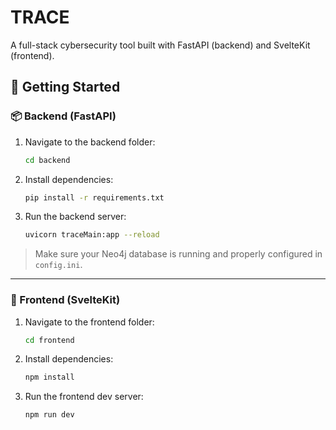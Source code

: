 
# TRACE

A full-stack cybersecurity tool built with FastAPI (backend) and SvelteKit (frontend).

## 🚀 Getting Started

### 📦 Backend (FastAPI)

1. Navigate to the backend folder:
   ```bash
   cd backend
   ```

2. Install dependencies:
   ```bash
   pip install -r requirements.txt
   ```

3. Run the backend server:
   ```bash
   uvicorn traceMain:app --reload
   ```

> Make sure your Neo4j database is running and properly configured in `config.ini`.

---

### 🎨 Frontend (SvelteKit)

1. Navigate to the frontend folder:
   ```bash
   cd frontend
   ```

2. Install dependencies:
   ```bash
   npm install
   ```

3. Run the frontend dev server:
   ```bash
   npm run dev
   ```
